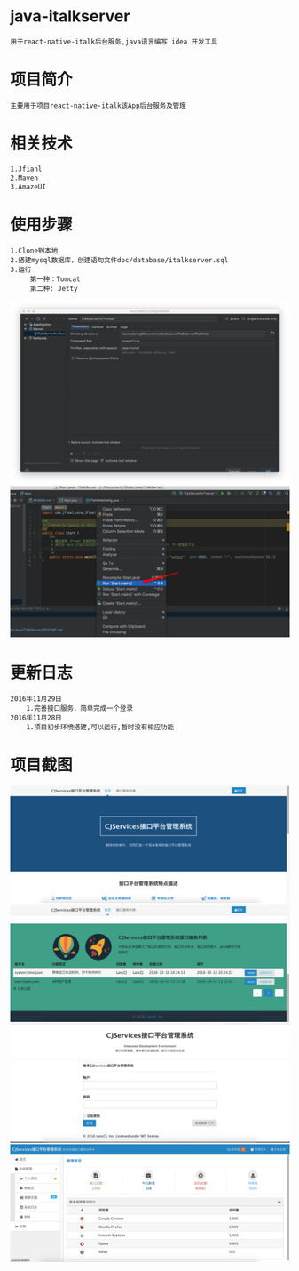 # java-italkserver
    
    用于react-native-italk后台服务,java语言编写 idea 开发工具

# 项目简介

    主要用于项目react-native-italk该App后台服务及管理

# 相关技术

    1.Jfianl
    2.Maven
    3.AmazeUI
    
# 使用步骤
    
    1.Clone到本地
    2.搭建mysql数据库，创建语句文件doc/database/italkserver.sql
    3.运行
         第一种：Tomcat
         第二种: Jetty
   ![程序运行1](https://github.com/LancCJ/github-project-docs/raw/master/doc/java-italkserver/Screenshots/ScreenShot_run1.png)
   ![程序运行2](https://github.com/LancCJ/github-project-docs/raw/master/doc/java-italkserver/Screenshots/ScreenShot_run2.png)
         

# 更新日志
    
    2016年11月29日
        1.完善接口服务，简单完成一个登录
    2016年11月28日
        1.项目初步环境搭建,可以运行,暂时没有相应功能
        

# 项目截图
   ![程序运行1](https://github.com/LancCJ/github-project-docs/raw/master/doc/java-italkserver/Screenshots/ScreenShot_web1.png)
   ![程序运行1](https://github.com/LancCJ/github-project-docs/raw/master/doc/java-italkserver/Screenshots/ScreenShot_web2.png)
   ![程序运行1](https://github.com/LancCJ/github-project-docs/raw/master/doc/java-italkserver/Screenshots/ScreenShot_web3.png)
   ![程序运行1](https://github.com/LancCJ/github-project-docs/raw/master/doc/java-italkserver/Screenshots/ScreenShot_web4.png)


